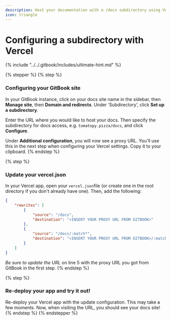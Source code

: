 ```yaml
---
description: Host your documentation with a /docs subdirectory using Vercel
icon: triangle
---
```


# Configuring a subdirectory with Vercel

{% include "../../.gitbook/includes/ultimate-hint.md" %}

{% stepper %}
{% step %}
### Configuring your GitBook site

In your GitBook instance, click on your docs site name in the sidebar, then **Manage site**, then **Domain and redirects**. Under ‘Subdirectory’, click **Set up a subdirectory**.

Enter the URL where you would like to host your docs. Then specify the subdirectory for docs access, e.g. `tomatopy.pizza/docs`, and click **Configure**.

Under **Additional configuration**, you will now see a proxy URL. You'll use this in the next step when configuring your Vercel settings. Copy it to your clipboard.
{% endstep %}

{% step %}
### Update your vercel.json

In your Vercel app, open your `vercel.json`file (or create one in the root directory if you don't already have one). Then, add the following:

```json
{
    "rewrites": [
        {
            "source": "/docs",
            "destination": "<INSERT YOUR PROXY URL FROM GITBOOK>"
        },
        {
            "source": "/docs/:match*",
            "destination": "<INSERT YOUR PROXY URL FROM GITBOOK>/:match*"
        }
    ]
}
```

_Be sure to update the URL_ on line 5 with the proxy URL you got from GitBook in the first step.
{% endstep %}

{% step %}
### Re-deploy your app and try it out!

Re-deploy your Vercel app with the update configuration. This may take a few moments. Now, when visiting the URL, you should see your docs site!
{% endstep %}
{% endstepper %}
